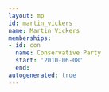 ```yaml
---
layout: mp
id: martin_vickers
name: Martin Vickers
memberships:
- id: con
  name: Conservative Party
  start: '2010-06-08'
  end: 
autogenerated: true
---
```

